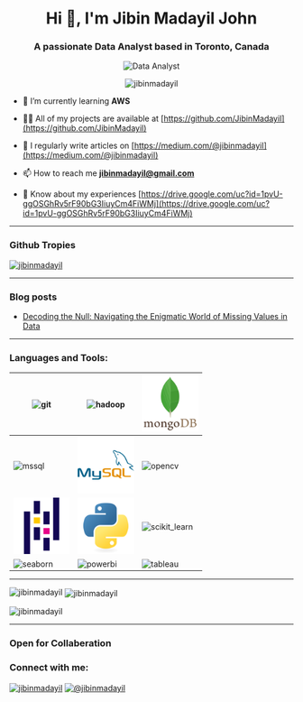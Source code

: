 
<h1 align="center">Hi 👋, I'm Jibin Madayil John</h1>
<h3 align="center">A passionate Data Analyst based in Toronto, Canada</h3>

<div align="center">
  <img alt="Data Analyst" src="https://user-images.githubusercontent.com/66437638/151714978-6737d779-3d35-4926-9d9f-1f4f16946e7a.gif">
</div>


<p align="center"> <img src="https://komarev.com/ghpvc/?username=jibinmadayil&label=Profile%20views&color=0e75b6&style=flat" alt="jibinmadayil" /> </p>

- 🌱 I’m currently learning **AWS**

- 👨‍💻 All of my projects are available at [https://github.com/JibinMadayil](https://github.com/JibinMadayil)

- 📝 I regularly write articles on [https://medium.com/@jibinmadayil](https://medium.com/@jibinmadayil)

- 📫 How to reach me **jibinmadayil@gmail.com**

- 📄 Know about my experiences [https://drive.google.com/uc?id=1pvU-ggOSGhRv5rF90bG3IiuyCm4FiWMj](https://drive.google.com/uc?id=1pvU-ggOSGhRv5rF90bG3IiuyCm4FiWMj)

---
<!-- GitHub README.md -->

### Github Tropies
<p align="left"> 
  <a href="https://github.com/ryo-ma/github-profile-trophy">
    <img src="https://github-profile-trophy.vercel.app/?username=jibinmadayil&no-bg=true&column=8&margin-w=15&margin-h=15&no-frame=true&theme=gruvbox" alt="jibinmadayil" />
  </a>
</p>


---
<!-- GitHub README.md -->

### Blog posts

<!-- BLOG-POST-LIST:START -->
- [Decoding the Null: Navigating the Enigmatic World of Missing Values in Data](https://medium.com/@jibinmadayil/decoding-the-null-navigating-the-enigmatic-world-of-missing-values-in-data-4c745276d3b4)
<!-- BLOG-POST-LIST:END -->





---

<h3 align="left">Languages and Tools:</h3>
 <!-- GitHub README.md -->


| <img src="https://www.vectorlogo.zone/logos/git-scm/git-scm-icon.svg" alt="git" width="100" height="100"> | <img src="https://www.vectorlogo.zone/logos/apache_hadoop/apache_hadoop-icon.svg" alt="hadoop" width="100" height="100"> | <img src="https://raw.githubusercontent.com/devicons/devicon/master/icons/mongodb/mongodb-original-wordmark.svg" alt="mongodb" width="100" height="100"> |
|---|---|---|
| <img src="https://www.svgrepo.com/show/303229/microsoft-sql-server-logo.svg" alt="mssql" width="100" height="100"> | <img src="https://raw.githubusercontent.com/devicons/devicon/master/icons/mysql/mysql-original-wordmark.svg" alt="mysql" width="100" height="100"> | <img src="https://www.vectorlogo.zone/logos/opencv/opencv-icon.svg" alt="opencv" width="100" height="100"> |
| <img src="https://raw.githubusercontent.com/devicons/devicon/2ae2a900d2f041da66e950e4d48052658d850630/icons/pandas/pandas-original.svg" alt="pandas" width="100" height="100"> | <img src="https://raw.githubusercontent.com/devicons/devicon/master/icons/python/python-original.svg" alt="python" width="100" height="100"> | <img src="https://upload.wikimedia.org/wikipedia/commons/0/05/Scikit_learn_logo_small.svg" alt="scikit_learn" width="100" height="100"> |
| <img src="https://seaborn.pydata.org/_images/logo-mark-lightbg.svg" alt="seaborn" width="100" height="100"> | <img src="https://www.vectorlogo.zone/logos/microsoft_powerbi/microsoft_powerbi-icon.svg" alt="powerbi" width="100" height="100"> | <img src="https://upload.wikimedia.org/wikipedia/commons/4/4b/Tableau_Logo.png" alt="tableau" width="100" height="100"> |




<!-- Repeat similar patterns for the other rows -->







---

<p><img align="left" src="https://github-readme-stats.vercel.app/api/top-langs?username=jibinmadayil&show_icons=true&locale=en&layout=compact" alt="jibinmadayil" /></p>

<p>&nbsp;<img align="center" src="https://github-readme-stats.vercel.app/api?username=jibinmadayil&show_icons=true&locale=en" alt="jibinmadayil" /></p>

<p><img align="center" src="https://github-readme-streak-stats.herokuapp.com/?user=jibinmadayil&" alt="jibinmadayil" /></p>

---

<h3 >Open for Collaberation</h3>
<h3 >Connect with me:</h3>
<p>
<a href="https://linkedin.com/in/jibinmadayil" target="blank"><img align="center" src="https://raw.githubusercontent.com/rahuldkjain/github-profile-readme-generator/master/src/images/icons/Social/linked-in-alt.svg" alt="jibinmadayil" height="30" width="40" /></a>
<a href="https://medium.com/@jibinmadayil" target="blank"><img align="center" src="https://raw.githubusercontent.com/rahuldkjain/github-profile-readme-generator/master/src/images/icons/Social/medium.svg" alt="@jibinmadayil" height="30" width="40" /></a>
</p>
